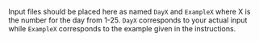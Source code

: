 Input files should be placed here as named `DayX` and `ExampleX` where X is the number for the day from 1-25. `DayX` corresponds to your actual input while `ExampleX` corresponds to the example given in the instructions.
